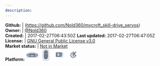 ```yaml
---
description: 
---
```





**Github:** | (https://github.com/Nold360/mycroft_skill-drive_servos)  
**Owner:** | [@Nold360](https://github.com/Nold360)  
**Created:** | 2017-02-27T06:43:50Z  **Last updated:** 2017-02-27T06:47:05Z  
**License:** | [GNU General Public License v3.0](https://api.github.com/licenses/gpl-3.0)  
**Market status:** | [Not in Market](https://market.mycroft.ai/skill/)  
**Platform:**   ![](.gitbook/assets/mark-1-icon.png)  ![](.gitbook/assets/mark-2-icon.png)  ![](.gitbook/assets/picroft-icon.png)  ![](.gitbook/assets/kde.png)   
